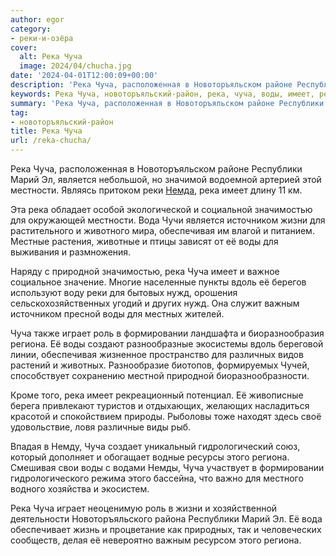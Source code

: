 ```yaml
---
author: egor
category:
- реки-и-озёра
cover:
  alt: Река Чуча
  image: 2024/04/chucha.jpg
date: '2024-04-01T12:00:09+00:00'
description: 'Река Чуча, расположенная в Новоторъяльском районе Республики Марий Эл, является небольшой, но значимой водоемной артерией этой местности. Являясь притоком...'
keywords: Река Чуча, новоторъяльский-район, река, чуча, воды, имеет, региона, республики, марий, является, местности, реки, значимостью, вода, источником, жизни, обеспечивая
summary: 'Река Чуча, расположенная в Новоторъяльском районе Республики Марий Эл, является небольшой, но значимой водоемной артерией этой местности. Являясь притоком...'
tag:
- новоторъяльский-район
title: Река Чуча
url: /reka-chucha/
---
```


Река Чуча, расположенная в Новоторъяльском районе Республики Марий Эл, является небольшой, но значимой водоемной артерией этой местности. Являясь притоком реки [Немда](/nemda/), река имеет длину 11 км.

Эта река обладает особой экологической и социальной значимостью для окружающей местности. Вода Чучи является источником жизни для растительного и животного мира, обеспечивая им влагой и питанием. Местные растения, животные и птицы зависят от её воды для выживания и размножения.

Наряду с природной значимостью, река Чуча имеет и важное социальное значение. Многие населенные пункты вдоль её берегов используют воду реки для бытовых нужд, орошения сельскохозяйственных угодий и других нужд. Она служит важным источником пресной воды для местных жителей.

Чуча также играет роль в формировании ландшафта и биоразнообразия региона. Её воды создают разнообразные экосистемы вдоль береговой линии, обеспечивая жизненное пространство для различных видов растений и животных. Разнообразие биотопов, формируемых Чучей, способствует сохранению местной природной биоразнообразности.

Кроме того, река имеет рекреационный потенциал. Её живописные берега привлекают туристов и отдыхающих, желающих насладиться красотой и спокойствием природы. Рыболовы тоже находят здесь своё удовольствие, ловя различные виды рыб.

Впадая в Немду, Чуча создает уникальный гидрологический союз, который дополняет и обогащает водные ресурсы этого региона. Смешивая свои воды с водами Немды, Чуча участвует в формировании гидрологического режима этого бассейна, что важно для местного водного хозяйства и экосистем.

Река Чуча играет неоценимую роль в жизни и хозяйственной деятельности Новоторъяльского района Республики Марий Эл. Её вода обеспечивает жизнь и процветание как природных, так и человеческих сообществ, делая её невероятно важным ресурсом этого региона.